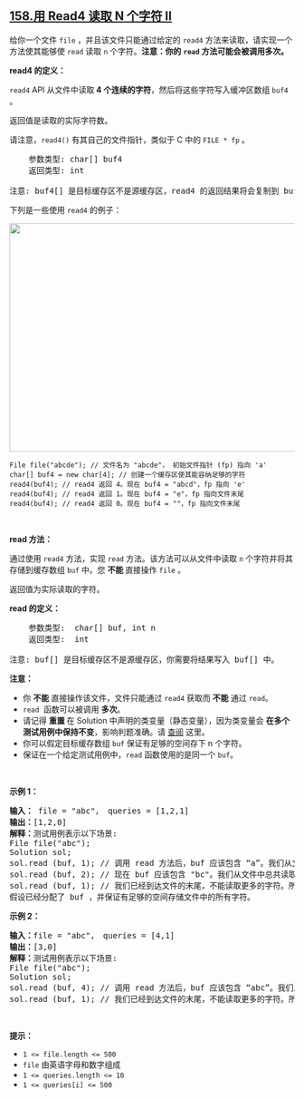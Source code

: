 ## [158.用 Read4 读取 N 个字符 II](https://leetcode.cn/problems/read-n-characters-given-read4-ii-call-multiple-times/)
<p>给你一个文件<meta charset="UTF-8" />&nbsp;<code>file</code>&nbsp;，并且该文件只能通过给定的&nbsp;<code>read4</code>&nbsp;方法来读取，请实现一个方法使其能够使&nbsp;<code>read</code> 读取 <code>n</code> 个字符。<strong>注意：你的</strong>&nbsp;<strong><code>read</code> 方法可能会被调用多次。</strong></p>

<p><strong>read4 的定义：</strong></p>

<p><code>read4</code> API 从文件中读取<strong> 4 个连续的字符</strong>，然后将这些字符写入缓冲区数组 <code>buf4</code> 。</p>

<p>返回值是读取的实际字符数。</p>

<p>请注意，<code>read4()</code> 有其自己的文件指针，类似于 C 中的 <code>FILE * fp</code> 。</p>

<pre>
    参数类型: char[] buf4
    返回类型: int

注意: buf4[] 是目标缓存区不是源缓存区，read4 的返回结果将会复制到 buf4[] 当中。
</pre>

<p>下列是一些使用 <code>read4</code> 的例子：</p>

<p><img alt="" src="https://assets.leetcode.com/uploads/2020/07/01/157_example.png" style="height: 403px; width: 600px;" /></p>

<pre>
<code>File file("abcde"); // 文件名为 "abcde"， 初始文件指针 (fp) 指向 'a' 
char[] buf4 = new char[4]; // 创建一个缓存区使其能容纳足够的字符
read4(buf4); // read4 返回 4。现在 buf4 = "abcd"，fp 指向 'e'
read4(buf4); // read4 返回 1。现在 buf4 = "e"，fp 指向文件末尾
read4(buf4); // read4 返回 0。现在 buf4 = ""，fp 指向文件末尾</code></pre>

<p>&nbsp;</p>

<p><strong>read 方法：</strong></p>

<p>通过使用 <code>read4</code> 方法，实现&nbsp;<code>read</code> 方法。该方法可以从文件中读取 <code>n</code> 个字符并将其存储到缓存数组&nbsp;<code>buf</code> 中。您&nbsp;<strong>不能&nbsp;</strong>直接操作&nbsp;<code>file</code> 。</p>

<p>返回值为实际读取的字符。</p>

<p><strong>read&nbsp;的定义：</strong></p>

<pre>
    参数类型:  char[] buf, int n
    返回类型:  int

注意: buf[] 是目标缓存区不是源缓存区，你需要将结果写入 buf[] 中。
</pre>

<p><strong>注意：</strong></p>

<ul>
	<li>你 <strong>不能</strong> 直接操作该文件，文件只能通过 <code>read4</code> 获取而 <strong>不能</strong> 通过 <code>read</code>。</li>
	<li><code>read</code>&nbsp; 函数可以被调用&nbsp;<strong>多次</strong>。</li>
	<li>请记得&nbsp;<strong>重置&nbsp;</strong>在 Solution 中声明的类变量（静态变量），因为类变量会&nbsp;<strong>在多个测试用例中保持不变</strong>，影响判题准确。请 <a href="https://support.leetcode-cn.com/hc/kb/section/1071534/" target="_blank">查阅</a> 这里。</li>
	<li>你可以假定目标缓存数组&nbsp;<code>buf</code> 保证有足够的空间存下 n 个字符。&nbsp;</li>
	<li>保证在一个给定测试用例中，<code>read</code> 函数使用的是同一个 <code>buf</code>。</li>
</ul>

<p>&nbsp;</p>

<p><strong>示例 1：</strong></p>

<pre>
<strong>输入：</strong> file = "abc"， queries = [1,2,1]
<strong>输出：</strong>[1,2,0]
<strong>解释：</strong>测试用例表示以下场景:
File file("abc");
Solution sol;
sol.read (buf, 1); // 调用 read 方法后，buf 应该包含 “a”。我们从文件中总共读取了 1 个字符，所以返回 1。
sol.read (buf, 2); // 现在 buf 应该包含 "bc"。我们从文件中总共读取了 2 个字符，所以返回 2。
sol.read (buf, 1); // 我们已经到达文件的末尾，不能读取更多的字符。所以返回 0。
假设已经分配了 buf ，并保证有足够的空间存储文件中的所有字符。
</pre>

<p><strong>示例 2：</strong></p>

<pre>
<strong>输入：</strong>file = "abc"， queries = [4,1]
<strong>输出：</strong>[3,0]
<strong>解释：</strong>测试用例表示以下场景:
File file("abc");
Solution sol;
sol.read (buf, 4); // 调用 read 方法后，buf 应该包含 “abc”。我们从文件中总共读取了 3 个字符，所以返回 3。
sol.read (buf, 1); // 我们已经到达文件的末尾，不能读取更多的字符。所以返回 0。
</pre>

<p>&nbsp;</p>

<p><strong>提示：</strong></p>

<p><meta charset="UTF-8" /></p>

<ul>
	<li><code>1 &lt;= file.length &lt;= 500</code></li>
	<li><code>file</code>&nbsp;由英语字母和数字组成</li>
	<li><code>1 &lt;= queries.length &lt;= 10</code></li>
	<li><code>1 &lt;= queries[i] &lt;= 500</code></li>
</ul>
